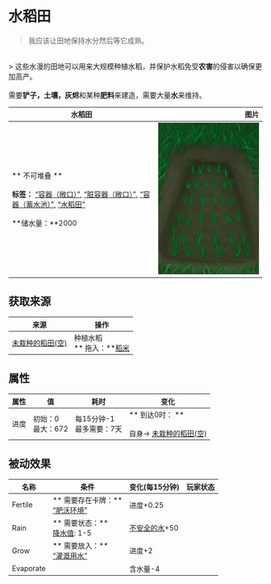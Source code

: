 # 水稻田  
> 我应该让田地保持水分然后等它成熟。  
<br>  
> 这些水漫的田地可以用来大规模种植水稻，并保护水稻免受<b>农害</b>的侵害以确保更加高产。<br><br>需要<b>铲子，土壤，灰烬</b>和某种<b>肥料</b>来建造，需要大量<b>水</b>来维持。  
  
  水稻田  |   图片   
 ----  |  ----:   
 ** 不可堆叠 **<br><br>**标签：**	[“容器（敞口）”](tag_ContainerOpen.md), [“脏容器（敞口）”](tag_ContainerDirty.md), [“容器（蓄水池）”](tag_ContainerReservoir.md), [“水稻田”](tag_Paddy.md)<br><br>**储水量：**2000  |  <img decoding="async" src="Sprite/RicePaddyEmptyPlanted.png" href="a.md" style="max-width:300px;max-height:300px;">   
  
## 获取来源  
来源  |  操作  
----  |  ----  
[未栽种的稻田(空)](RicePaddyEmpty.md)  |  种植水稻<br>** 拖入：**[稻米](RiceGrains.md)  
## 属性   
属性  |  值  |  耗时  |  变化  
----  |  ----  |  ----  |  ----  
进度  |  初始：0<br>最大：672  |  每15分钟-1<br>最多需要：7天  |  ** 到达0时： **<br><br>自身→ [未栽种的稻田(空)](RicePaddyEmpty.md)  
## 被动效果  
名称  |  条件  |  变化(每15分钟)  |  玩家状态  
----  |  ----  |  ----  |  ----  
Fertile  |  ** 需要存在卡牌：**<br>[“肥沃环境”](tag_EnvFertile.md)  |  进度+0.25  |    
Rain  |  ** 需要状态：**<br>[降水值](RainValue.md): 1-5  |  [不安全的水](LQ_WaterUnsafe.md)+50  |    
Grow  |  ** 需要放入：**<br>[“灌溉用水”](tag_WaterFresh.md)  |  进度+2  |    
Evaporate  |    |  含水量-4  |    


<script>document.title="水稻田 - 卡牌生存百科 Card Survival Wiki";</script>